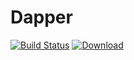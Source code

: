# Dapper

[![Build Status](https://travis-ci.org/avast/dapper.svg?branch=master)](https://travis-ci.org/avast/dapper)
[ ![Download](https://api.bintray.com/packages/avast/maven/dapper/images/download.svg) ](https://bintray.com/avast/maven/dapper/_latestVersion)

